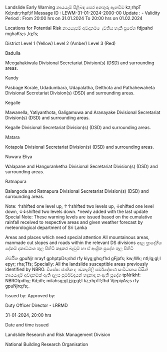 Landslide Early Warning නායයෑම් පිළිබඳ පෙර අනතුරු ඇඟවීම kz;rhpT Kd;ndr;rhpf;if Message ID : LEWM-31-01-2024-2000-00 Update : - Validity Period : From 20:00 hrs on 31.01.2024 To 20:00 hrs on 01.02.2024

Locations for Potential Risk නායයෑපම් අවදානම ෙැවතිය හැකි ප්‍රපේශ fdjpahd mghaKs;s ,lq;fs;

District Level 1 (Yellow) Level 2 (Amber) Level 3 (Red)

Badulla

Meegahakiwula Divisional Secretariat Division(s) (DSD) and surrounding areas.

Kandy

Pasbage Korale, Udadumbara, Udapalatha, Delthota and Pathahewaheta Divisional Secretariat Division(s) (DSD) and surrounding areas.

Kegalle

Mawanella, Yatiyanthota, Galigamuwa and Aranayake Divisional Secretariat Division(s) (DSD) and surrounding areas.

Kegalle Divisional Secretariat Division(s) (DSD) and surrounding areas.

Matara

Kotapola Divisional Secretariat Division(s) (DSD) and surrounding areas.

Nuwara Eliya

Walapane and Hanguranketha Divisional Secretariat Division(s) (DSD) and surrounding areas.

Ratnapura

Balangoda and Ratnapura Divisional Secretariat Division(s) (DSD) and surrounding areas.

Note: ↑shifted one level up, ↑↑shifted two levels up, ↓shifted one level down, ↓↓shifted two levels down. *newly added with the last update Special Note: These warning levels are issued based on the cumulative rainfall received to respective areas and given weather forecast by meteorological department of Sri Lanka

Areas and places which need special attention All mountainous areas, manmade cut slopes and roads within the relevant DS divisions අදාල ප්‍රාදේශීය දේකම් දකාට්ඨාශ තුල පිහිටි කඳුකර බෑවුම් හා ඒ ආශ්‍රිත ප්‍රදේශ තුල පිහිටි

නිර්මිත gpuNjr nrayf gphptpDs;shd rfy kiyg;ghq;fhd gFjpfs; kw;Wk; ntl;lg;gl;l epyr; rha;Tfs; Specially: All the landslide susceptible areas previously identified by NBRO. විපේෂ: ජාතික ද ාඩනැගිලි පර්මදේෂණ සංවිධානය විසින් නායයෑදම් අවදානමක් ඇති දලස පුර්මවදයන් හදුනාද න ඇති ප්‍රදේශ tpNrlkhf: NBROtpdhy; Kd;dh; milahsg;gLj;jg;gl;l kz;rhpTf;fhd VjepiyAs;s rfy gpuNjrq;fs;.

Issued by: Approved by:

Duty Officer Director - LRRMD

31-01-2024, 20:00 hrs

Date and time issued

Landslide Research and Risk Management Division

National Building Research Organisation